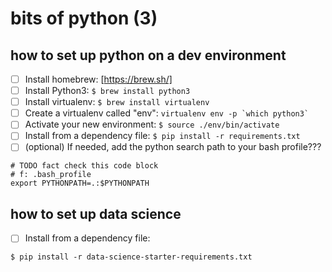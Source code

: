 # bits of python (3)

## how to set up python on a dev environment

- [ ] Install homebrew: [https://brew.sh/]
- [ ] Install Python3: `$ brew install python3`
- [ ] Install virtualenv: `$ brew install virtualenv`
- [ ] Create a virtualenv called "env": `` virtualenv env -p `which python3` ``
- [ ] Activate your new environment: `$ source ./env/bin/activate`
- [ ] Install from a dependency file: `$ pip install -r requirements.txt`
- [ ] (optional) If needed, add the python search path to your bash profile???
```
# TODO fact check this code block
# f: .bash_profile
export PYTHONPATH=.:$PYTHONPATH
```

## how to set up data science
- [ ] Install from a dependency file: 
```
$ pip install -r data-science-starter-requirements.txt
```
